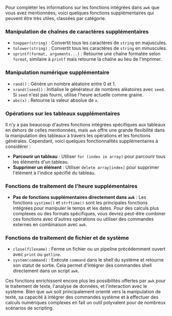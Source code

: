Pour compléter les informations sur les fonctions intégrées dans `awk` que vous avez mentionnées, voici quelques fonctions supplémentaires qui peuvent être très utiles, classées par catégorie.

### Manipulation de chaînes de caractères supplémentaires

- `toupper(string)` : Convertit tous les caractères de `string` en majuscules.
- `tolower(string)` : Convertit tous les caractères de `string` en minuscules.
- `sprintf(format, arguments...)` : Retourne une chaîne formatée selon `format`, similaire à `printf` mais retourne la chaîne au lieu de l'imprimer.

### Manipulation numérique supplémentaire

- `rand()` : Génère un nombre aléatoire entre 0 et 1.
- `srand([seed])` : Initialise le générateur de nombres aléatoires avec `seed`. Si `seed` n'est pas fourni, utilise l'heure actuelle comme graine.
- `abs(x)` : Retourne la valeur absolue de `x`.

### Opérations sur les tableaux supplémentaires

Il n'y a pas beaucoup d'autres fonctions intégrées spécifiques aux tableaux en dehors de celles mentionnées, mais `awk` offre une grande flexibilité dans la manipulation des tableaux à travers les opérations et les fonctions générales. Cependant, voici quelques fonctionnalités supplémentaires à considérer :

- **Parcourir un tableau** : Utiliser `for (index in array)` pour parcourir tous les éléments d'un tableau.
- **Supprimer un élément** : Utiliser `delete array[index]` pour supprimer l'élément à l'indice spécifié du tableau.

### Fonctions de traitement de l'heure supplémentaires

- **Pas de fonctions supplémentaires directement dans `awk`** : Les fonctions `systime()` et `strftime()` sont les principales fonctions intégrées pour manipuler le temps et les dates. Pour des calculs plus complexes ou des formats spécifiques, vous devrez peut-être combiner ces fonctions avec d'autres opérations ou utiliser des commandes externes en combinaison avec `awk`.

### Fonctions de traitement de fichier et de système

- `close(filename)` : Ferme un fichier ou un pipeline précédemment ouvert avec `print` ou `getline`.
- `system(command)` : Exécute `command` dans le shell du système et retourne son statut de sortie. Cela permet d'intégrer des commandes shell directement dans un script `awk`.

Ces fonctions enrichissent encore plus les possibilités offertes par `awk` pour le traitement de texte, l'analyse de données, et l'interaction avec le système. Bien que `awk` soit principalement orienté vers la manipulation de texte, sa capacité à intégrer des commandes système et à effectuer des calculs numériques complexes en fait un outil polyvalent pour de nombreux scénarios de scripting.